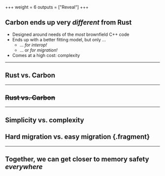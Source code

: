 +++
weight = 6
outputs = ["Reveal"]
+++

## Carbon ends up very _different_ from Rust

- Designed around needs of the _most_ brownfield C++ code
- Ends up with a better fitting model, but only ...
  - ... _for interop!_
  - ... or _for migration!_
- Comes at a high cost: complexity

---

## Rust vs. Carbon

---

## ~~Rust vs. Carbon~~

---

## Simplicity vs. complexity

## Hard migration vs. easy migration {.fragment}

---

## Together, we can get closer to memory safety _everywhere_
